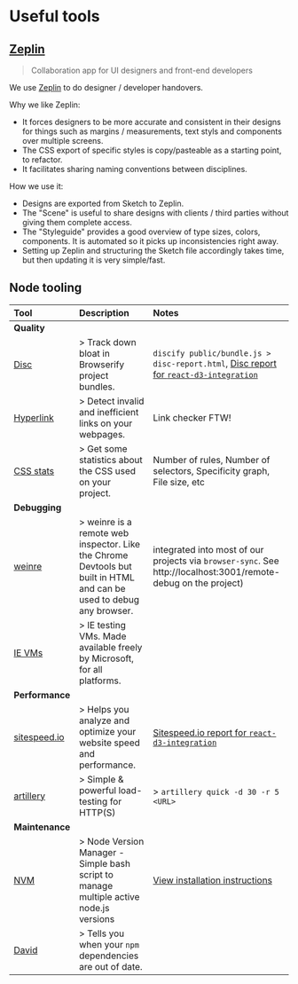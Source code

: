 # Useful tools

## [Zeplin](https://zeplin.io/)

> Collaboration app for UI designers and front-end developers

We use [Zeplin](https://zeplin.io/) to do designer / developer handovers.

Why we like Zeplin:

- It forces designers to be more accurate and consistent in their designs for things such as margins / measurements, text styls and components over multiple screens.
- The CSS export of specific styles is copy/pasteable as a starting point, to refactor.
- It facilitates sharing naming conventions between disciplines.

How we use it:

- Designs are exported from Sketch to Zeplin.
- The "Scene" is useful to share designs with clients / third parties without giving them complete access.
- The "Styleguide" provides a good overview of type sizes, colors, components. It is automated so it picks up inconsistencies right away.
- Setting up Zeplin and structuring the Sketch file accordingly takes time, but then updating it is very simple/fast.

## Node tooling

| Tool     | Description | Notes   |
| :------- | :---------- | :------ |
| **Quality** |
| [Disc](http://hughsk.io/disc/) | > Track down bloat in Browserify project bundles. | `discify public/bundle.js > disc-report.html`, [Disc report for `react-d3-integration`](https://springload.github.io/react-d3-integration/disc-report.html) |
| [Hyperlink](https://github.com/Munter/hyperlink) | > Detect invalid and inefficient links on your webpages. | Link checker FTW! |
| [CSS stats](http://cssstats.com) | > Get some statistics about the CSS used on your project.| Number of rules, Number of selectors, Specificity graph, File size, etc |
| **Debugging** |
| [weinre](https://people.apache.org/~pmuellr/weinre/docs/latest/) | > weinre is a remote web inspector. Like the Chrome Devtools but built in HTML and can be used to debug any browser.| integrated into most of our projects via `browser-sync`. See http://localhost:3001/remote-debug on the project)|
| [IE VMs](https://developer.microsoft.com/en-us/microsoft-edge/tools/vms/mac/) | > IE testing VMs. Made available freely by Microsoft, for all platforms. |                                             |
| **Performance** |
| [sitespeed.io](https://github.com/sitespeedio/sitespeed.io) | > Helps you analyze and optimize your website speed and performance. | [Sitespeed.io report for `react-d3-integration`](https://springload.github.io/react-d3-integration/sitespeed-result/springload.github.io/2015-07-27-12-38-44/) |
| [artillery](http://artillery.io/) | > Simple & powerful load-testing for HTTP(S) | > `artillery quick -d 30 -r 5 <URL>` |
| **Maintenance** |
| [NVM](https://github.com/creationix/nvm) | > Node Version Manager - Simple bash script to manage multiple active node.js versions | [View installation instructions](https://github.com/creationix/nvm#install-script) |
| [David](https://github.com/alanshaw/david) | > Tells you when your `npm` dependencies are out of date. |                                             |
